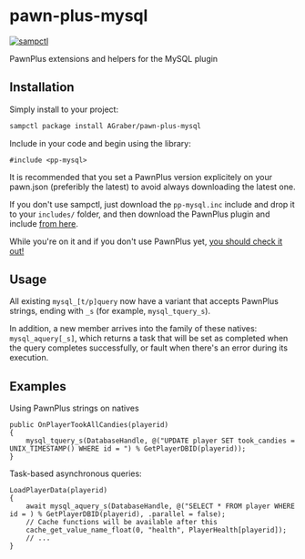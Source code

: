 # pawn-plus-mysql

[![sampctl](https://shields.southcla.ws/badge/sampctl-pawn--async--mysql-2f2f2f.svg?style=for-the-badge)](https://github.com/AGraber/pawn-plus-mysql)

PawnPlus extensions and helpers for the MySQL plugin

## Installation

Simply install to your project:

```bash
sampctl package install AGraber/pawn-plus-mysql
```

Include in your code and begin using the library:

```pawn
#include <pp-mysql>
```

It is recommended that you set a PawnPlus version explicitely on your pawn.json
(preferibly the latest) to avoid always downloading the latest one.

If you don't use sampctl, just download the `pp-mysql.inc` include and
drop it to your `includes/` folder, and then download the PawnPlus plugin and
include [from here](https://github.com/IllidanS4/PawnPlus/releases).

While you're on it and if you don't use PawnPlus yet,
[you should check it out!](https://github.com/IllidanS4/PawnPlus/blob/master/README.md)

## Usage

All existing `mysql_[t/p]query` now have a variant that accepts 
PawnPlus strings, ending with `_s` (for example, `mysql_tquery_s`).

In addition, a new member arrives into the family of these
natives: `mysql_aquery[_s]`, which returns a task that will be
set as completed when the query completes successfully, or
fault when there's an error during its execution.

## Examples

Using PawnPlus strings on natives

```pawn
public OnPlayerTookAllCandies(playerid)
{
	mysql_tquery_s(DatabaseHandle, @("UPDATE player SET took_candies = UNIX_TIMESTAMP() WHERE id = ") % GetPlayerDBID(playerid));
}
```

Task-based asynchronous queries:
```pawn
LoadPlayerData(playerid)
{
	await mysql_aquery_s(DatabaseHandle, @("SELECT * FROM player WHERE id = ) % GetPlayerDBID(playerid), .parallel = false);
	// Cache functions will be available after this
	cache_get_value_name_float(0, "health", PlayerHealth[playerid]);
	// ...
}
```
